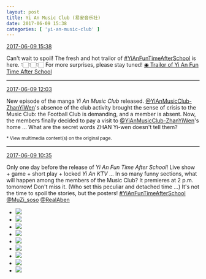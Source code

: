 ```yaml
---
layout: post
title: Yi An Music Club (易安音乐社)
date: 2017-06-09 15:38
categories: [ 'yi-an-music-club' ]
---
```


<div class="weibo-info">
  <a href="http://weibo.com/6094546964/F71P7nioC">2017-06-09 15:38</a>
</div>

Can't wait to spoil! The fresh and hot trailor of [#YiAnFunTimeAfterSchool](http://weibo.com/p/100808bad46130a6c7f06116b4183fd352744b) is here. :point_down:🏻:point_down:🏻:point_down:🏻 For more surprises, please stay tuned! [◉ Trailor of Yi An Fun Time After School](https://v.qq.com/x/page/z0512frwi2n.html)

<!-- more -->

---

<div class="weibo-info">
  <a href="http://weibo.com/6094546964/F70q1dCZa">2017-06-09 12:03</a>
</div>

New episode of the manga *Yi An Music Club* released. [@YiAnMusicClub-ZhanYiWen](http://weibo.com/u/6108090526)'s absence of the club activity brought the sense of crisis to the Music Club: the Football Club is demanding, and a member is absent. Now, the members finally decided to pay a visit to [@YiAnMusicClub-ZhanYiWen](http://weibo.com/u/6108090526)'s home … What are the secret words ZHAN Yi-wen doesn't tell them?

<small>* View multimedia content(s) on the original page.</small>

---

<div class="weibo-info">
  <a href="http://weibo.com/6094546964/F6ZQbqOnF">2017-06-09 10:35</a>
</div>

Only one day before the release of *Yi An Fun Time After School*! Live show + game + short play + locked *Yi An KTV* … In so many funny sections, what will happen among the members of the Music Club? It premieres at 2 p.m. tomorrow! Don't miss it. (Who set this peculiar and detached time …) It's not the time to spoil the stories, but the posters! [#YiAnFunTimeAfterSchool](http://weibo.com/p/100808bad46130a6c7f06116b4183fd352744b) [@MuZi_soso](http://weibo.com/sosomu) [@RealAben](http://weibo.com/benbase)

<ul class="weibo-pic-list-1">
  <li class="weibo-pic">
    <a href="http://wx2.sinaimg.cn/mw690/006Es64Aly1fgeqw8bg8qj30qo1417fs.jpg"><img src="http://wx2.sinaimg.cn/thumb150/006Es64Aly1fgeqw8bg8qj30qo1417fs.jpg" /></a>
  </li>
  <li class="weibo-pic">
    <a href="http://wx1.sinaimg.cn/mw690/006Es64Aly1fgeqw7w8lvj30qo141wp6.jpg"><img src="http://wx1.sinaimg.cn/thumb150/006Es64Aly1fgeqw7w8lvj30qo141wp6.jpg" /></a>
  </li>
  <li class="weibo-pic">
    <a href="http://wx1.sinaimg.cn/mw690/006Es64Aly1fgeqw8w9xbj30qo141ajl.jpg"><img src="http://wx1.sinaimg.cn/thumb150/006Es64Aly1fgeqw8w9xbj30qo141ajl.jpg" /></a>
  </li>
  <li class="weibo-pic">
    <a href="http://wx1.sinaimg.cn/mw690/006Es64Aly1fgeqwjx8p4j30qo141gxu.jpg"><img src="http://wx1.sinaimg.cn/thumb150/006Es64Aly1fgeqwjx8p4j30qo141gxu.jpg" /></a>
  </li>
  <li class="weibo-pic">
    <a href="http://wx3.sinaimg.cn/mw690/006Es64Aly1fgeqwkgo9fj30qo14112q.jpg"><img src="http://wx3.sinaimg.cn/thumb150/006Es64Aly1fgeqwkgo9fj30qo14112q.jpg" /></a>
  </li>
  <li class="weibo-pic">
    <a href="http://wx4.sinaimg.cn/mw690/006Es64Aly1fgeqwjf2aoj30qo141ajv.jpg"><img src="http://wx4.sinaimg.cn/thumb150/006Es64Aly1fgeqwjf2aoj30qo141ajv.jpg" /></a>
  </li>
  <li class="weibo-pic">
    <a href="http://wx4.sinaimg.cn/mw690/006Es64Aly1fgeqwky6soj30qo141gwz.jpg"><img src="http://wx4.sinaimg.cn/thumb150/006Es64Aly1fgeqwky6soj30qo141gwz.jpg" /></a>
  </li>
  <li class="weibo-pic">
    <a href="http://wx4.sinaimg.cn/mw690/006Es64Aly1fgeqwld7qej30p00gomzp.jpg"><img src="http://wx4.sinaimg.cn/thumb150/006Es64Aly1fgeqwld7qej30p00gomzp.jpg" /></a>
  </li>
  <li class="weibo-pic">
    <a href="http://wx1.sinaimg.cn/mw690/006Es64Aly1fgeqwm1hydj30qo14114j.jpg"><img src="http://wx1.sinaimg.cn/thumb150/006Es64Aly1fgeqwm1hydj30qo14114j.jpg" /></a>
  </li>
</ul>

